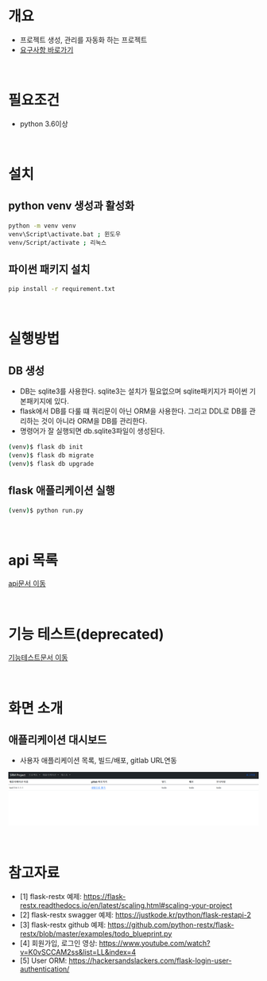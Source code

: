 # 개요
* 프로젝트 생성, 관리를 자동화 하는 프로젝트
* [요구사항 바로가기](documentation/요구사항.md)

<br>

# 필요조건
* python 3.6이상

<br>

# 설치
## python venv 생성과 활성화
```sh
python -m venv venv
venv\Script\activate.bat ; 윈도우
venv/Script/activate ; 리눅스
```

## 파이썬 패키지 설치
```sh
pip install -r requirement.txt
```

<br>

# 실행방법
## DB 생성
* DB는 sqlite3를 사용한다. sqlite3는 설치가 필요없으며 sqlite패키지가 파이썬 기본패키지에 있다. <br>
* flask에서 DB를 다룰 떄 쿼리문이 아닌 ORM을 사용한다. 그리고 DDL로 DB를 관리하는 것이 아니라 ORM을 DB를 관리한다. <br>
* 명령어가 잘 실행되면 db.sqlite3파일이 생성된다.
```sh
(venv)$ flask db init
(venv)$ flask db migrate
(venv)$ flask db upgrade
```

## flask 애플리케이션 실행
```sh
(venv)$ python run.py
```

<br>

# api 목록
[api문서 이동](documentation/api_list.md)

<br>

# 기능 테스트(deprecated)
[기능테스트문서 이동](tests/Readme.md)

<br>

# 화면 소개
## 애플리케이션 대시보드
* 사용자 애플리케이션 목록, 빌드/배포, gitlab URL연동

![application_dashboard](documentation_imgs/application_dashboard.png)

<br>

# 참고자료
* [1] flask-restx 예제: https://flask-restx.readthedocs.io/en/latest/scaling.html#scaling-your-project
* [2] flask-restx swagger 예제: https://justkode.kr/python/flask-restapi-2
* [3] flask-restx github 예제: https://github.com/python-restx/flask-restx/blob/master/examples/todo_blueprint.py
* [4] 회원가입, 로그인 영상: https://www.youtube.com/watch?v=K0vSCCAM2ss&list=LL&index=4
* [5] User ORM: https://hackersandslackers.com/flask-login-user-authentication/